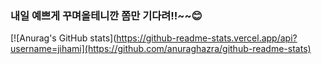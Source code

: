 ### 내일 예쁘게 꾸며올테니깐 쫌만 기다려!!~~😊
[![Anurag's GitHub stats](https://github-readme-stats.vercel.app/api?username=jihami](https://github.com/anuraghazra/github-readme-stats)
<!--
**jihami/jihami** is a ✨ _special_ ✨ repository because its `README.md` (this file) appears on your GitHub profile.

Here are some ideas to get you started:

- 🔭 I’m currently working on ...
- 🌱 I’m currently learning ...
- 👯 I’m looking to collaborate on ...
- 🤔 I’m looking for help with ...
- 💬 Ask me about ...
- 📫 How to reach me: ...
- 😄 Pronouns: ...
- ⚡ Fun fact: ...
-->
